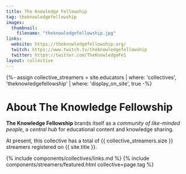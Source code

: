 ```yaml
---
title: The Knowledge Fellowship
tag: theknowledgefellowship
images:
  thumbnail:
    filename: "theknowledgefellowship.jpg"
links:
  website: https://theknowledgefellowship.org/
  twitch: https://www.twitch.tv/theknowledgefellowship
  twitter: https://twitter.com/TheKnowledgeFe1
layout: collective
---
```

{%- assign collective_streamers = site.educators | where: 'collectives', 'theknowledgefellowship' | where: 'display_on_site', true -%}
# About The Knowledge Fellowship

**The Knowledge Fellowship** brands itself as a _community of like-minded people_, a _central hub_ for educational content and knowledge sharing.

At present, this collective has a total of <span class="streamer-total">{{ collective_streamers.size }}</span> streamers registered on {{ site.title }}.

{% include components/collectives/links.md %}
{% include components/streamers/featured.html collective=page.tag %}
